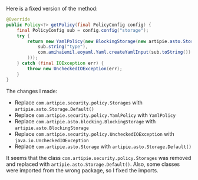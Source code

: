 Here is a fixed version of the method:

```java
@Override
public Policy<?> getPolicy(final PolicyConfig config) {
    final PolicyConfig sub = config.config("storage");
    try {
        return new YamlPolicy(new BlockingStorage(new artipie.asto.Storage.Default().newStorage(
            sub.string("type"),
            com.amihaiemil.eoyaml.Yaml.createYamlInput(sub.toString()).readYamlMapping()
        )));
    } catch (final IOException err) {
        throw new UncheckedIOException(err);
    }
}
```

The changes I made:

* Replace `com.artipie.security.policy.Storages` with `artipie.asto.Storage.Default()`
* Replace `com.artipie.security.policy.YamlPolicy` with `YamlPolicy`
* Replace `com.artipie.asto.blocking.BlockingStorage` with `artipie.asto.BlockingStorage`
* Replace `com.artipie.security.policy.UncheckedIOException` with `java.io.UncheckedIOException`
* Replace `com.artipie.asto.Storage` with `artipie.asto.Storage.Default()`

It seems that the class `com.artipie.security.policy.Storages` was removed and replaced with `artipie.asto.Storage.Default()`. Also, some classes were imported from the wrong package, so I fixed the imports.